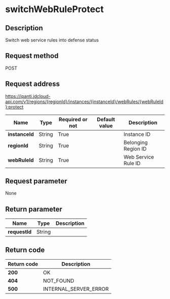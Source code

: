 # switchWebRuleProtect


## Description
Switch web service rules into defense status

## Request method
POST

## Request address
https://ipanti.jdcloud-api.com/v1/regions/{regionId}/instances/{instanceId}/webRules/{webRuleId}:protect

|Name|Type|Required or not|Default value|Description|
|---|---|---|---|---|
|**instanceId**|String|True||Instance ID|
|**regionId**|String|True||Belonging Region ID|
|**webRuleId**|String|True||Web Service Rule ID|

## Request parameter
None


## Return parameter
|Name|Type|Description|
|---|---|---|
|**requestId**|String||



## Return code
|Return code|Description|
|---|---|
|**200**|OK|
|**404**|NOT_FOUND|
|**500**|INTERNAL_SERVER_ERROR|
